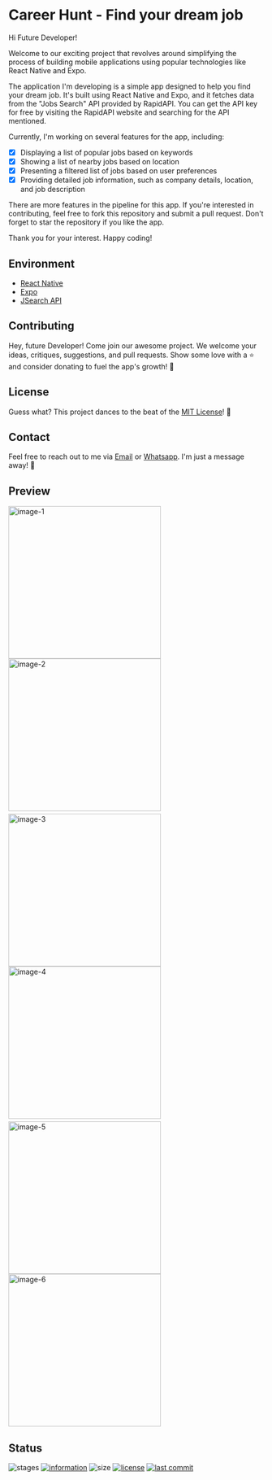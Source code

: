 # Career Hunt - Find your dream job

Hi Future Developer!

Welcome to our exciting project that revolves around simplifying the process of building mobile applications using popular technologies like React Native and Expo.

The application I'm developing is a simple app designed to help you find your dream job. It's built using React Native and Expo, and it fetches data from the "Jobs Search" API provided by RapidAPI. You can get the API key for free by visiting the RapidAPI website and searching for the API mentioned.

Currently, I'm working on several features for the app, including:
- [x] Displaying a list of popular jobs based on keywords
- [x] Showing a list of nearby jobs based on location
- [x] Presenting a filtered list of jobs based on user preferences
- [x] Providing detailed job information, such as company details, location, and job description

There are more features in the pipeline for this app. If you're interested in contributing, feel free to fork this repository and submit a pull request. Don't forget to star the repository if you like the app.

Thank you for your interest. Happy coding!

## Environment

- [React Native](https://reactnative.dev/)
- [Expo](https://expo.dev/)
- [JSearch API](https://jsearch.io/api)

## Contributing

Hey, future Developer! Come join our awesome project. We welcome your ideas, critiques, suggestions, and pull requests. Show some love with a ⭐ and consider donating to fuel the app's growth! 🚀

## License

Guess what? This project dances to the beat of the [MIT License](https://github.com/novaardiansyah/CareerHunt/blob/main/LICENSE)! 🎉

## Contact

Feel free to reach out to me via [Email](mailto:novaardiansyah78@gmal.com) or [Whatsapp](https://wa.me/6289506668480?text=Hi%20Nova,%20I%20have%20a%20question%20about%20Career%20Hunt). I'm just a message away! 📩

## Preview

<div style="margin-bottom: 5px">
  <img src="assets/images/demo/1.png" alt="image-1" style="width: 300px; margin-right: 10px" />
  <img src="assets/images/demo/2.png" alt="image-2" style="width: 300px;" />
</div>

<div style="margin-bottom: 5px">
  <img src="assets/images/demo/3.png" alt="image-3" style="width: 300px; margin-right: 10px" />
  <img src="assets/images/demo/4.png" alt="image-4" style="width: 300px;" />
</div>

<div style="margin-bottom: 5px">
  <img src="assets/images/demo/5.png" alt="image-5" style="width: 300px; margin-right: 10px" />
  <img src="assets/images/demo/6.png" alt="image-6" style="width: 300px;" />
</div>


## Status 

![stages](https://img.shields.io/badge/stages-production-informational)
[![information](https://img.shields.io/badge/information-references-informational)](https://github.com/novaardiansyah/CareerHunt/blob/main/references.json)
![size](https://img.shields.io/github/repo-size/novaardiansyah/CareerHunt?label=size&color=informational)
[![license](https://img.shields.io/badge/license-MIT-blue.svg)](https://github.com/novaardiansyah/CareerHunt/blob/main/LICENSE)
[![last commit](https://img.shields.io/github/last-commit/novaardiansyah/CareerHunt?label=last%20commit&color=informational)](https://github.com/novaardiansyah/CareerHunt/commits/main)
